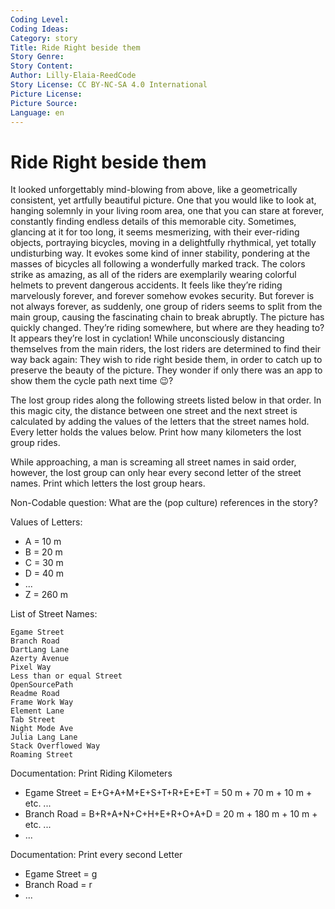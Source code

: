 ```yaml
---
Coding Level:
Coding Ideas:
Category: story
Title: Ride Right beside them
Story Genre:
Story Content:
Author: Lilly-Elaia-ReedCode
Story License: CC BY-NC-SA 4.0 International 
Picture License:
Picture Source:
Language: en
---
```


# Ride Right beside them

It looked unforgettably mind-blowing from above, like a geometrically
consistent, yet artfully beautiful picture. One that you would like to look at,
hanging solemnly in your living room area, one that you can stare at forever,
constantly finding endless details of this memorable city. Sometimes, glancing
at it for too long, it seems mesmerizing, with their ever-riding objects,
portraying bicycles, moving in a delightfully rhythmical, yet totally
undisturbing way. It evokes some kind of inner stability, pondering at the
masses of bicycles all following a wonderfully marked track. The colors strike
as amazing, as all of the riders are exemplarily wearing colorful helmets to
prevent dangerous accidents. It feels like they’re riding marvelously forever,
and forever somehow evokes security. But forever is not always forever, as
suddenly, one group of riders seems to split from the main group, causing the
fascinating chain to break abruptly. The picture has quickly changed. They’re
riding somewhere, but where are they heading to? It appears they’re lost in
cyclation! While unconsciously distancing themselves from the main riders, the
lost riders are determined to find their way back again: They wish to ride right
beside them, in order to catch up to preserve the beauty of the picture. They
wonder if only there was an app to show them the cycle path next time 😉?

The lost group rides along the following streets listed below in that order. In
this magic city, the distance between one street and the next street is
calculated by adding the values of the letters that the street names hold. Every
letter holds the values below. Print how many kilometers the lost group rides.

While approaching, a man is screaming all street names in said order, however,
the lost group can only hear every second letter of the street names. Print
which letters the lost group hears.

Non-Codable question: What are the (pop culture) references in the story?

Values of Letters:

- A = 10 m
- B = 20 m
- C = 30 m
- D = 40 m
- ...
- Z = 260 m

List of Street Names:

```
Egame Street
Branch Road
DartLang Lane
Azerty Avenue
Pixel Way
Less than or equal Street
OpenSourcePath
Readme Road
Frame Work Way
Element Lane
Tab Street
Night Mode Ave
Julia Lang Lane
Stack Overflowed Way
Roaming Street
```

Documentation: Print Riding Kilometers

- Egame Street = E+G+A+M+E+S+T+R+E+E+T = 50 m + 70 m + 10 m + etc. ...
- Branch Road = B+R+A+N+C+H+E+R+O+A+D = 20 m + 180 m + 10 m + etc. ...
- ...

Documentation: Print every second Letter

- Egame Street = g
- Branch Road = r
- ...
